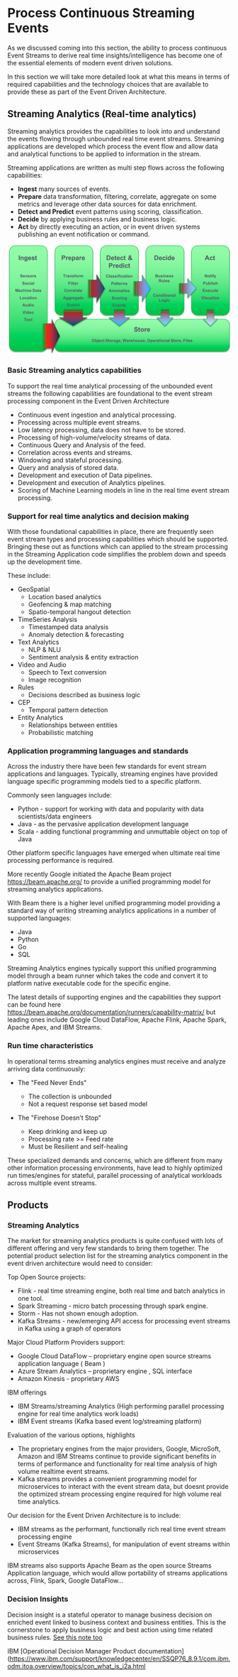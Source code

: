 # Process Continuous Streaming Events 

As we discussed coming into this section, the ability to process continuous Event Streams to derive real time insights/intelligence has become one of the essential elements of modern event driven solutions.

In this section we will take more detailed look at what this means in terms of required capabilities and the technology choices that are available to provide these as part of the Event Driven Architecture.

## Streaming Analytics (Real-time analytics)

Streaming analytics provides the capabilities to look into and understand the events flowing through unbounded real time event streams. Streaming applications are developed which process the event flow and allow data and analytical functions to be applied to information in the stream.

Streaming applications are written as multi step flows across the following capabilities:

* **Ingest** many sources of events.
* **Prepare** data transformation, filtering, correlate, aggregate on some metrics and leverage other data sources for data enrichment.
* **Detect and Predict** event patterns using scoring, classification.
* **Decide** by applying business rules and business logic.
* **Act** by directly executing an action, or in event driven systems publishing an event notification or command.

![](rt-analytics-app-pattern.png)

### Basic Streaming analytics capabilities

To support the real time analytical processing of the unbounded event streams the following capabilities are foundational to the event stream processing component in the Event Driven Architecture

* Continuous event ingestion and analytical processing.
* Processing across multiple event streams.
* Low latency processing, data does not have to be stored.
* Processing of high-volume/velocity streams of data.
* Continuous Query and Analysis of the feed.
* Correlation across events and streams.
* Windowing and stateful processing.
* Query and analysis of stored data.
* Development and execution of Data pipelines.
* Development and execution of Analytics pipelines.
* Scoring of Machine Learning models in line in the real time event stream processing.

### Support for real time analytics and decision making

With those foundational capabilities in place, there are frequently seen event stream types and processing capabilities which should be supported. Bringing these out as functions which can applied to the stream processing in the Streaming Application code simplifies the problem down and speeds up the development time.

These include:

* GeoSpatial
  * Location based analytics
  * Geofencing & map matching
  * Spatio-temporal hangout detection
* TimeSeries Analysis
  * Timestamped data analysis
  * Anomaly detection & forecasting
* Text Analytics
  * NLP & NLU
  * Sentiment analysis & entity extraction
* Video and Audio
  * Speech to Text conversion
  * Image recognition
* Rules
  * Decisions described as business logic
* CEP
  * Temporal pattern detection
* Entity Analytics
  * Relationships between entities
  * Probabilistic matching

### Application programming languages and standards

Across the industry there have been few standards for event stream applications and languages.  Typically, streaming engines have provided language specific programming models tied to a specific platform.

Commonly seen languages include:
* Python - support for working with data and popularity with data scientists/data engineers
* Java - as the pervasive application development language
* Scala - adding functional programming and unmuttable object on top of Java

Other platform specific languages have emerged when ultimate real time processing performance is required.

More recently Google initiated the Apache Beam project https://beam.apache.org/ to provide a unified programming model for streaming analytics applications.

With Beam there is a higher level unified programming model providing a standard way of writing streaming analytics applications in a number of supported languages:
* Java
* Python
* Go
* SQL

Streaming Analytics engines typically support this unified programming model through a beam runner which takes the code and convert it to platform native executable code for the specific engine.

The latest details of supporting engines and the capabilities they support can be found here
https://beam.apache.org/documentation/runners/capability-matrix/
but leading ones include Google Cloud DataFlow, Apache Flink, Apache Spark, Apache Apex,  and IBM Streams.

### Run time characteristics

In operational terms streaming analytics engines must receive and analyze arriving data continuously:

* The "Feed Never Ends"
  * The collection is unbounded
  * Not a request response set based model

* The "Firehose Doesn’t Stop"
  * Keep drinking and keep up
  * Processing rate >= Feed rate
  * Must be Resilient and self-healing

These specialized demands and concerns, which are different from many other information processing environments, have lead to highly optimized run times/engines for stateful, parallel processing of analytical workloads across multiple event streams.


## Products

### Streaming Analytics

The market for streaming analytics products is quite confused with lots of different offering and very few standards to bring them together.  The potential product selection list for the streaming analytics component in the event driven architecture would need to consider:

Top Open Source projects:
* Flink - real time streaming engine, both real time and batch analytics in one tool.
* Spark Streaming - micro batch processing through spark engine.
* Storm - Has not shown enough adoption.
* Kafka Streams - new/emerging API access for processing event streams in Kafka using a graph of operators

Major Cloud Platform Providers support:
* Google Cloud DataFlow – proprietary engine open source streams application language ( Beam )
* Azure Stream Analytics – proprietary engine , SQL interface
* Amazon Kinesis - proprietary AWS

IBM offerings
* IBM Streams/streaming Analytics (High performing parallel processing engine for real time analytics work loads)
* IBM Event streams (Kafka based event log/streaming platform)

Evaluation of the various options, highlights
* The proprietary engines from the major providers, Google, MicroSoft, Amazon and IBM Streams continue to provide significant benefits in terms of performance and functionality for real time analysis of high volume realtime event streams.
* Kafka streams provides a convenient programming model for microservices to interact with the event stream data, but doesnt provide the optimized stream processing engine required for high volume real time analytics.

Our decision for the Event Driven Architecture is to include:

* IBM streams as the performant, functionally rich real time event stream processing engine
* Event Streams (Kafka Streams), for manipulation of event streams within microservices

IBM streams also supports Apache Beam as the open source Streams Application language,  which would allow portability of streams applications across, Flink, Spark, Google DataFlow...

### Decision Insights
Decision insight is a stateful operator to manage business decision on enriched event linked to business context and business entities. This is the cornerstone to apply business logic and best action using time related business rules.
[See this note too](../dsi/README.md)

IBM [Operational Decision Manager Product documentation](https://www.ibm.com/support/knowledgecenter/en/SSQP76_8.9.1/com.ibm.odm.itoa.overview/topics/con_what_is_i2a.html

